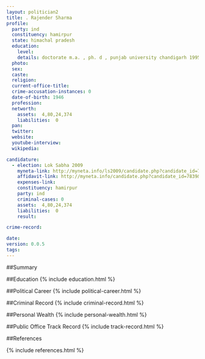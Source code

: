 ```yaml
---
layout: politician2
title: . Rajender Sharma
profile: 
  party: ind
  constituency: hamirpur
  state: himachal pradesh
  education: 
    level: 
    details: doctorate m.a. , ph. d , punjab university chandigarh 1995
  photo: 
  sex: 
  caste: 
  religion: 
  current-office-title: 
  crime-accusation-instances: 0
  date-of-birth: 1946
  profession: 
  networth: 
    assets:  4,80,24,374
    liabilities:  0
  pan: 
  twitter: 
  website: 
  youtube-interview: 
  wikipedia: 

candidature: 
  - election: Lok Sabha 2009
    myneta-link: http://myneta.info/ls2009/candidate.php?candidate_id=7839
    affidavit-link: http://myneta.info/candidate.php?candidate_id=7839&scan=original
    expenses-link: 
    constituency: hamirpur 
    party: ind
    criminal-cases: 0
    assets:  4,80,24,374
    liabilities:  0
    result:  

crime-record: 

date: 
version: 0.0.5
tags: 
---
```

##Summary


##Education
{% include education.html %}


##Political Career
{% include political-career.html %}


##Criminal Record
{% include criminal-record.html %}


##Personal Wealth
{% include personal-wealth.html %}


##Public Office Track Record
{% include track-record.html %}


##References


{% include references.html %}